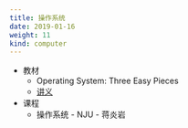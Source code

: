 ```yaml
---
title: 操作系统
date: 2019-01-16
weight: 11
kind: computer
---
```


* 教材
  * Operating System: Three Easy Pieces
  * [讲义](http://ics.nju.edu.cn/~jyywiki)
* 课程
  * 操作系统 - NJU - 蒋炎岩